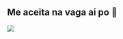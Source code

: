 ## Me aceita na vaga ai po 🥲

<img src="https://media.tumblr.com/71bb156842af5ac635b7973b911d9692/tumblr_inline_mmg4b8JK391qz4rgp.gif">
